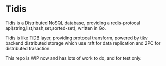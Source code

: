 # Tidis

Tidis is a Distributed NoSQL database, providing a redis-protocal api(string,list,hash,set,sorted-set), written in Go.

Tidis is like [TiDB](https://github.com/pingcap/tidb) layer, providing protocal transform, powered by [tikv](https://github.com/pingcap/tikv) backend distributed storage which use raft for data replication and 2PC for distributed trasaction.

This repo is WIP now and has lots of work to do, and for test only.

